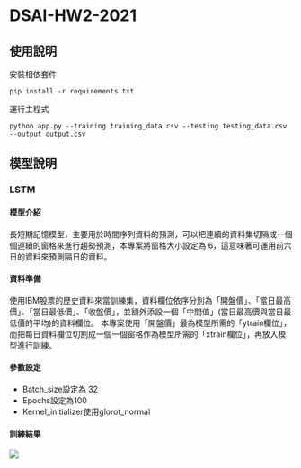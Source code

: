 # DSAI-HW2-2021

## 使用說明
安裝相依套件
```
pip install -r requirements.txt
```
運行主程式
```
python app.py --training training_data.csv --testing testing_data.csv --output output.csv
```

## 模型說明

### LSTM

#### 模型介紹
長短期記憶模型，主要用於時間序列資料的預測，可以把連續的資料集切隔成一個個連續的窗格來進行趨勢預測，本專案將窗格大小設定為 6，這意味著可運用前六日的資料來預測隔日的資料。

#### 資料準備
使用IBM股票的歷史資料來當訓練集，資料欄位依序分別為「開盤價」、「當日最高價」、「當日最低價」、「收盤價」，並額外添設一個「中間值」(當日最高價與當日最低價的平均)的資料欄位。
本專案使用「開盤價」最為模型所需的「ytrain欄位」，而把每日資料欄位切割成一個一個窗格作為模型所需的「xtrain欄位」，再放入模型進行訓練。

#### 參數設定
* Batch_size設定為 32
* Epochs設定為100
* Kernel_initializer使用glorot_normal


#### 訓練結果
![](https://imgur.com/RswW2zt)
